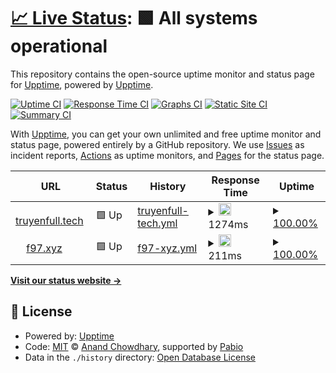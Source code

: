 # [📈 Live Status](https://upptime.github.io/upptime): <!--live status--> **🟩 All systems operational**

This repository contains the open-source uptime monitor and status page for [Upptime](https://upptime.js.org), powered by [Upptime](https://github.com/upptime/upptime).

[![Uptime CI](https://github.com/f97/upptime/workflows/Uptime%20CI/badge.svg)](https://github.com/f97/upptime/actions?query=workflow%3A%22Uptime+CI%22)
[![Response Time CI](https://github.com/f97/upptime/workflows/Response%20Time%20CI/badge.svg)](https://github.com/f97/upptime/actions?query=workflow%3A%22Response+Time+CI%22)
[![Graphs CI](https://github.com/f97/upptime/workflows/Graphs%20CI/badge.svg)](https://github.com/f97/upptime/actions?query=workflow%3A%22Graphs+CI%22)
[![Static Site CI](https://github.com/f97/upptime/workflows/Static%20Site%20CI/badge.svg)](https://github.com/f97/upptime/actions?query=workflow%3A%22Static+Site+CI%22)
[![Summary CI](https://github.com/f97/upptime/workflows/Summary%20CI/badge.svg)](https://github.com/f97/upptime/actions?query=workflow%3A%22Summary+CI%22)

With [Upptime](https://upptime.js.org), you can get your own unlimited and free uptime monitor and status page, powered entirely by a GitHub repository. We use [Issues](https://github.com/upptime/upptime/issues) as incident reports, [Actions](https://github.com/f97/upptime/actions) as uptime monitors, and [Pages](https://upptime.github.io/upptime) for the status page.

<!--start: status pages-->
<!-- This summary is generated by Upptime (https://github.com/upptime/upptime) -->
<!-- Do not edit this manually, your changes will be overwritten -->
<!-- prettier-ignore -->
| URL | Status | History | Response Time | Uptime |
| --- | ------ | ------- | ------------- | ------ |
| <img alt="" src="https://icons.duckduckgo.com/ip3/truyenfull.tech.ico" height="13"> [truyenfull.tech](https://truyenfull.tech) | 🟩 Up | [truyenfull-tech.yml](https://github.com/f97/uuptime/commits/HEAD/history/truyenfull-tech.yml) | <details><summary><img alt="Response time graph" src="./graphs/truyenfull-tech/response-time-week.png" height="20"> 1274ms</summary><br><a href="https://f97.github.io/upptime/history/truyenfull-tech"><img alt="Response time 2840" src="https://img.shields.io/endpoint?url=https%3A%2F%2Fraw.githubusercontent.com%2Ff97%2Fuuptime%2FHEAD%2Fapi%2Ftruyenfull-tech%2Fresponse-time.json"></a><br><a href="https://f97.github.io/upptime/history/truyenfull-tech"><img alt="24-hour response time 3149" src="https://img.shields.io/endpoint?url=https%3A%2F%2Fraw.githubusercontent.com%2Ff97%2Fuuptime%2FHEAD%2Fapi%2Ftruyenfull-tech%2Fresponse-time-day.json"></a><br><a href="https://f97.github.io/upptime/history/truyenfull-tech"><img alt="7-day response time 1274" src="https://img.shields.io/endpoint?url=https%3A%2F%2Fraw.githubusercontent.com%2Ff97%2Fuuptime%2FHEAD%2Fapi%2Ftruyenfull-tech%2Fresponse-time-week.json"></a><br><a href="https://f97.github.io/upptime/history/truyenfull-tech"><img alt="30-day response time 2573" src="https://img.shields.io/endpoint?url=https%3A%2F%2Fraw.githubusercontent.com%2Ff97%2Fuuptime%2FHEAD%2Fapi%2Ftruyenfull-tech%2Fresponse-time-month.json"></a><br><a href="https://f97.github.io/upptime/history/truyenfull-tech"><img alt="1-year response time 2840" src="https://img.shields.io/endpoint?url=https%3A%2F%2Fraw.githubusercontent.com%2Ff97%2Fuuptime%2FHEAD%2Fapi%2Ftruyenfull-tech%2Fresponse-time-year.json"></a></details> | <details><summary><a href="https://f97.github.io/upptime/history/truyenfull-tech">100.00%</a></summary><a href="https://f97.github.io/upptime/history/truyenfull-tech"><img alt="All-time uptime 84.57%" src="https://img.shields.io/endpoint?url=https%3A%2F%2Fraw.githubusercontent.com%2Ff97%2Fuuptime%2FHEAD%2Fapi%2Ftruyenfull-tech%2Fuptime.json"></a><br><a href="https://f97.github.io/upptime/history/truyenfull-tech"><img alt="24-hour uptime 100.00%" src="https://img.shields.io/endpoint?url=https%3A%2F%2Fraw.githubusercontent.com%2Ff97%2Fuuptime%2FHEAD%2Fapi%2Ftruyenfull-tech%2Fuptime-day.json"></a><br><a href="https://f97.github.io/upptime/history/truyenfull-tech"><img alt="7-day uptime 100.00%" src="https://img.shields.io/endpoint?url=https%3A%2F%2Fraw.githubusercontent.com%2Ff97%2Fuuptime%2FHEAD%2Fapi%2Ftruyenfull-tech%2Fuptime-week.json"></a><br><a href="https://f97.github.io/upptime/history/truyenfull-tech"><img alt="30-day uptime 87.53%" src="https://img.shields.io/endpoint?url=https%3A%2F%2Fraw.githubusercontent.com%2Ff97%2Fuuptime%2FHEAD%2Fapi%2Ftruyenfull-tech%2Fuptime-month.json"></a><br><a href="https://f97.github.io/upptime/history/truyenfull-tech"><img alt="1-year uptime 84.57%" src="https://img.shields.io/endpoint?url=https%3A%2F%2Fraw.githubusercontent.com%2Ff97%2Fuuptime%2FHEAD%2Fapi%2Ftruyenfull-tech%2Fuptime-year.json"></a></details>
| <img alt="" src="https://icons.duckduckgo.com/ip3/f97.xyz.ico" height="13"> [f97.xyz](https://f97.xyz) | 🟩 Up | [f97-xyz.yml](https://github.com/f97/uuptime/commits/HEAD/history/f97-xyz.yml) | <details><summary><img alt="Response time graph" src="./graphs/f97-xyz/response-time-week.png" height="20"> 211ms</summary><br><a href="https://f97.github.io/upptime/history/f97-xyz"><img alt="Response time 228" src="https://img.shields.io/endpoint?url=https%3A%2F%2Fraw.githubusercontent.com%2Ff97%2Fuuptime%2FHEAD%2Fapi%2Ff97-xyz%2Fresponse-time.json"></a><br><a href="https://f97.github.io/upptime/history/f97-xyz"><img alt="24-hour response time 440" src="https://img.shields.io/endpoint?url=https%3A%2F%2Fraw.githubusercontent.com%2Ff97%2Fuuptime%2FHEAD%2Fapi%2Ff97-xyz%2Fresponse-time-day.json"></a><br><a href="https://f97.github.io/upptime/history/f97-xyz"><img alt="7-day response time 211" src="https://img.shields.io/endpoint?url=https%3A%2F%2Fraw.githubusercontent.com%2Ff97%2Fuuptime%2FHEAD%2Fapi%2Ff97-xyz%2Fresponse-time-week.json"></a><br><a href="https://f97.github.io/upptime/history/f97-xyz"><img alt="30-day response time 171" src="https://img.shields.io/endpoint?url=https%3A%2F%2Fraw.githubusercontent.com%2Ff97%2Fuuptime%2FHEAD%2Fapi%2Ff97-xyz%2Fresponse-time-month.json"></a><br><a href="https://f97.github.io/upptime/history/f97-xyz"><img alt="1-year response time 228" src="https://img.shields.io/endpoint?url=https%3A%2F%2Fraw.githubusercontent.com%2Ff97%2Fuuptime%2FHEAD%2Fapi%2Ff97-xyz%2Fresponse-time-year.json"></a></details> | <details><summary><a href="https://f97.github.io/upptime/history/f97-xyz">100.00%</a></summary><a href="https://f97.github.io/upptime/history/f97-xyz"><img alt="All-time uptime 98.98%" src="https://img.shields.io/endpoint?url=https%3A%2F%2Fraw.githubusercontent.com%2Ff97%2Fuuptime%2FHEAD%2Fapi%2Ff97-xyz%2Fuptime.json"></a><br><a href="https://f97.github.io/upptime/history/f97-xyz"><img alt="24-hour uptime 100.00%" src="https://img.shields.io/endpoint?url=https%3A%2F%2Fraw.githubusercontent.com%2Ff97%2Fuuptime%2FHEAD%2Fapi%2Ff97-xyz%2Fuptime-day.json"></a><br><a href="https://f97.github.io/upptime/history/f97-xyz"><img alt="7-day uptime 100.00%" src="https://img.shields.io/endpoint?url=https%3A%2F%2Fraw.githubusercontent.com%2Ff97%2Fuuptime%2FHEAD%2Fapi%2Ff97-xyz%2Fuptime-week.json"></a><br><a href="https://f97.github.io/upptime/history/f97-xyz"><img alt="30-day uptime 97.72%" src="https://img.shields.io/endpoint?url=https%3A%2F%2Fraw.githubusercontent.com%2Ff97%2Fuuptime%2FHEAD%2Fapi%2Ff97-xyz%2Fuptime-month.json"></a><br><a href="https://f97.github.io/upptime/history/f97-xyz"><img alt="1-year uptime 98.98%" src="https://img.shields.io/endpoint?url=https%3A%2F%2Fraw.githubusercontent.com%2Ff97%2Fuuptime%2FHEAD%2Fapi%2Ff97-xyz%2Fuptime-year.json"></a></details>

<!--end: status pages-->

[**Visit our status website →**](https://upptime.github.io/upptime)

## 📄 License

- Powered by: [Upptime](https://github.com/upptime/upptime)
- Code: [MIT](./LICENSE) © [Anand Chowdhary](https://anandchowdhary.com), supported by [Pabio](https://pabio.com)
- Data in the `./history` directory: [Open Database License](https://opendatacommons.org/licenses/odbl/1-0/)
